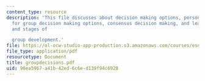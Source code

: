 ```yaml
---
content_type: resource
description: 'This file discusses about decision making options, personal preferences
  for group decision making options, consensus decision making, and leadership style
  and stages of

  group development.'
file: https://ol-ocw-studio-app-production.s3.amazonaws.com/courses/esd-932-technology-policy-organizations-spring-2005/96ea5967a41b42ed6c6ed139f94c6928_groupdecisions.pdf
file_type: application/pdf
resourcetype: Document
title: groupdecisions.pdf
uid: 96ea5967-a41b-42ed-6c6e-d139f94c6928
---
```

